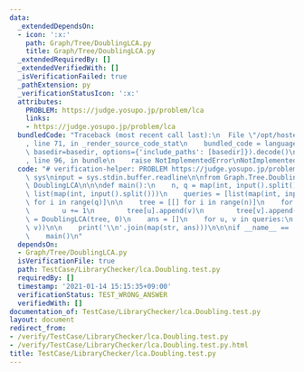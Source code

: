 ```yaml
---
data:
  _extendedDependsOn:
  - icon: ':x:'
    path: Graph/Tree/DoublingLCA.py
    title: Graph/Tree/DoublingLCA.py
  _extendedRequiredBy: []
  _extendedVerifiedWith: []
  _isVerificationFailed: true
  _pathExtension: py
  _verificationStatusIcon: ':x:'
  attributes:
    PROBLEM: https://judge.yosupo.jp/problem/lca
    links:
    - https://judge.yosupo.jp/problem/lca
  bundledCode: "Traceback (most recent call last):\n  File \"/opt/hostedtoolcache/Python/3.9.1/x64/lib/python3.9/site-packages/onlinejudge_verify/documentation/build.py\"\
    , line 71, in _render_source_code_stat\n    bundled_code = language.bundle(stat.path,\
    \ basedir=basedir, options={'include_paths': [basedir]}).decode()\n  File \"/opt/hostedtoolcache/Python/3.9.1/x64/lib/python3.9/site-packages/onlinejudge_verify/languages/python.py\"\
    , line 96, in bundle\n    raise NotImplementedError\nNotImplementedError\n"
  code: "# verification-helper: PROBLEM https://judge.yosupo.jp/problem/lca\nimport\
    \ sys\ninput = sys.stdin.buffer.readline\n\nfrom Graph.Tree.DoublingLCA import\
    \ DoublingLCA\n\n\ndef main():\n    n, q = map(int, input().split())\n    p =\
    \ list(map(int, input().split()))\n    queries = [list(map(int, input().split()))\
    \ for i in range(q)]\n\n    tree = [[] for i in range(n)]\n    for u, v in enumerate(p):\n\
    \        u += 1\n        tree[u].append(v)\n        tree[v].append(u)\n\n    db\
    \ = DoublingLCA(tree, 0)\n    ans = []\n    for u, v in queries:\n        ans.append(db.lca(u,\
    \ v))\n\n    print('\\n'.join(map(str, ans)))\n\n\nif __name__ == '__main__':\n\
    \    main()\n"
  dependsOn:
  - Graph/Tree/DoublingLCA.py
  isVerificationFile: true
  path: TestCase/LibraryChecker/lca.Doubling.test.py
  requiredBy: []
  timestamp: '2021-01-14 15:15:35+09:00'
  verificationStatus: TEST_WRONG_ANSWER
  verifiedWith: []
documentation_of: TestCase/LibraryChecker/lca.Doubling.test.py
layout: document
redirect_from:
- /verify/TestCase/LibraryChecker/lca.Doubling.test.py
- /verify/TestCase/LibraryChecker/lca.Doubling.test.py.html
title: TestCase/LibraryChecker/lca.Doubling.test.py
---
```

